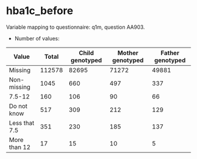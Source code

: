 # hba1c_before
Variable mapping to questionnaire: q1m, question AA903.
- Number of values:

| Value | Total | Child genotyped | Mother genotyped | Father genotyped |
| ----- | ----- | --------------- | ---------------- | ---------------- |
| Missing | 112578 | 82695 | 71272 | 49881 |
| Non-missing | 1045 | 660 | 497 | 337 |
| 7.5-12 | 160 | 106 | 90 |66 |
| Do not know | 517 | 309 | 212 |129 |
| Less that 7.5 | 351 | 230 | 185 |137 |
| More than 12 | 17 | 15 | 10 |5 |



